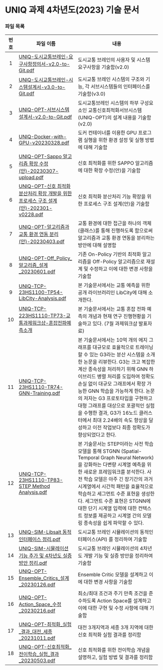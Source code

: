 # UNIQ 과제 4차년도(2023) 기술 문서

### 파일 목록

| 번호 | 파일 이름                                                                              | 내용                                                                                                    |
| :---: | -------------------------------------------------------------------------------------- | ------------------------------------------------------------------------------------------------------- |
| 1   | [UNIQ-도시교통브레인-요구사항정의서-v2.0-to-Git.pdf](./UNIQ-도시교통브레인-요구사항정의서-v2.0-to-Git.pdf) | 도시교통 브레인의 사용자 및 시스템 요구사항을 기술함(v2.0)                                    |
| 2   | [UNIQ-도시교통브레인-시스템설계서-v3.0-to-Git.pdf](./UNIQ-도시교통브레인-시스템설계서-v3.0-to-Git.pdf) | 도시교통 브레인 시스템의 구조와 기능, 각 서브시스템들의 인터페이스를 기술함(v3.0)                  |
| 3   | [UNIQ-OPT-서브시스템설계서-v2.0-to-Git.pdf](./UNIQ-OPT-서브시스템설계서-v2.0-to-Git.pdf) | 도시교통브레인 시스템의 하부 구성요소인 교통신호최적화서브시스템(UNIQ-OPT)의 설계 내용을 기술함(v2.0)            |
| 4   | [UNIQ-Docker-with-GPU-v20230328.pdf](./UNIQ-Docker-with-GPU-v20230328.pdf) | 도커 컨테이너를 이용한 GPU 프로그램 실행을 위한 환경 설정 및 실행 방법에 대해 기술함                                       |
| 5   | [UNIQ-OPT-Sappo 알고리즘 확장 수정(안)-20230307-upload.pdf](./UNIQ-OPT-Sappo%20알고리즘%20확장%20수정(안)-20230307-upload.pdf) | 신호 최적화를 위한 SAPPO 알고리즘에 대한 확장 수정(안)을 기술함    |
| 6   | [UNIQ-OPT-신호 최적화 분산처리 확장 개발을 위한 프로세스 구조 설계(안)-202301-v0228.pdf](./UNIQ-OPT-신호%20최적화%20분산처리%20확장%20개발을%20위한%20프로세스%20구조%20설계(안)-202301-v0228.pdf) | 신호 최적화 분산처리 기능 확장을 위한 프로세스 구조 설계(안)을 기술함  |
| 7   | [UNIQ-OPT-알고리즘과 교통 환경 연동 분리(안)-20230403.pdf](./UNIQ-OPT-알고리즘과%20교통%20환경%20연동%20분리(안)-20230403.pdf) | 교통 환경에 대한 접근을 하나의 객체(클래스)를 통해 진행하도록 함으로써 알고리즘과 교통 환경 연동을 분리하는 방안에 대해 설명함  |
| 8   | [UNIQ-OPT-Off_Policy_알고리즘_설계_20230601.pdf](./UNIQ-OPT-Off_Policy_%EC%95%8C%EA%B3%A0%EB%A6%AC%EC%A6%98_%EC%84%A4%EA%B3%84_20230601.pdf) | 기존 On-Policy 기반의 최적화 알고리즘을 Off-Policy 알고리즘으로 재설계 및 수정하고 이에 대한 변경 사항을 기술함 |
| 9   | [UNIQ-TCP-23HS1100-TP54-LibCity-Analysis.pdf](./UNIQ-TCP-23HS1100-TP54-LibCity-Analysis.pdf) | 본 기술문서에서는 교통 예측을 위한 공개 라이브러리인 LibCity에 대해 소개한다. |
| 10   | [UNIQ-TCP-223HS1110-TP73-교통과제워크샵-혼잡전파예측소개](./UNIQ-TCP-223HS1110-TP73-%E1%84%80%E1%85%AD%E1%84%90%E1%85%A9%E1%86%BC%E1%84%80%E1%85%AA%E1%84%8C%E1%85%A6%E1%84%8B%E1%85%AF%E1%84%8F%E1%85%B3%E1%84%89%E1%85%A3%E1%86%B8-%E1%84%92%E1%85%A9%E1%86%AB%E1%84%8C%E1%85%A1%E1%86%B8%E1%84%8C%E1%85%A5%E1%86%AB%E1%84%91%E1%85%A1%E1%84%8B%E1%85%A8%E1%84%8E%E1%85%B3%E1%86%A8%E1%84%89%E1%85%A9%E1%84%80%E1%85%A2.pdf) | 본 기술문서에서는 교통 혼잡 전파 예측의 개념과 현재 연구 진행현황을 기술하고 있다. (7월 과제워크샵 발표자료) |
| 11   | [UNIQ-TCP-23HS1110-TR74-GNN-Training.pdf](./UNIQ-TCP-23HS1110-TR74-GNN-Training.pdf) | 본 기술문서에서는 10억 개의 에지 그래프를 대규모로 효율적으로 트레이닝할 수 있는 G3라는 분산 시스템을 소개한 논문을 리뷰한다. G3는 크고 복잡한 계산 종속성을 처리하기 위해 GNN 하이브리드 병렬 처리를 도입하여 정확도 손실 없이 대규모 그래프에서 확장 가능한 GNN 학습을 가능하게 한다. 논문의 저자는 G3 프로토타입을 구현하고 대형 그래프를 대상으로 포괄적인 실험을 수행한 결과, G3가 16노드 클러스터에서 최대 2.24배의 속도 향상을 달성하고 이전 작업보다 최종 정확도가 향상되었다고 한다.|
| 12   | [UNIQ-TCP-23HS1110-TP83-STEP Method Analysis.pdf](./UNIQ-TCP-23HS1110-TP83-STEP%20Method%20Analysis.pdf) | 본 기술문서는 STEP이라는 사전 학습 모델을 통해 STGNN (Spatial-Temporal Graph Neural Network) 을 강화하는 다변량 시계열 예측을 위한 새로운 프레임워크를 분석한다. 사전 학습 모델은 아주 긴 장기간의 과거 시계열에서 시간적 패턴을 효율적으로 학습하고 세그먼트 수준 표현을 생성한다. 세그먼트 수준 표현은 STGNN에 대한 단기 시계열 입력에 대한 컨텍스트 정보를 제공하고 시계열 간의 모델링 종속성을 쉽게 파악할 수 있다.  |
| 13   | [UNIQ-SIM-Libsalt 동적인터페이스 정리.pdf](./UNIQ-SIM-Libsalt%20동적인터페이스%20정리) | 도시교통 브레인 시뮬레이션의 동적인터페이스(API) 를 정리하여 기술함                                       |
| 14   | [UNIQ-SIM-시뮬레이션 기능 추가 및 4차년도 실증 방안 정리.pdf](./UNIQ-SIM-시뮬레이션%20기능%20추가%20및%204차년도%20실증%20방안%20정리pdf) | 도시교통 브레인 시뮬레이션의 4차년도 개발 기능 및 실증 방안을 정리하여 기술함   |
| 15  | [UNIQ-OPT-Ensemble_Critics_설계_20230126.pdf](./UNIQ-OPT-Ensemble_Critics_설계_20230126.pdf) | Ensemble Critic 모델을 설계하고 이에 대한 변경 사항을 기술함 |
| 16  | [UNIQ-OPT-Action_Space_수정_20230216.pdf](./UNIQ-OPT-Action_Space_수정_20230216.pdf) | 최소/최대 조건과 주기 만족 조건을 준수하도록 Action Space를 설계하고 이에 대한 구현 및 수정 사항에 대해 기술함|
| 17  | [UNIQ-OPT-최적화_실험_결과_대전_세종_20231011.pdf](./UNIQ-OPT-최적화_실험_결과_대전_세종_20231011.pdf) | 대전 3개지역과 세종 3개 지역에 대한 신호 최적화 실험 결과를 정리함|
| 18  | [UNIQ-OPT-신호최적화_전이학습_실험_결과_20230503.pdf](./UNIQ-OPT-신호최적화_전이학습_실험_결과_20230503.pdf) | 신호 최적화를 위한 전이학습 개념을 설명하고, 실험 방법 및 결과를 정리함 |
